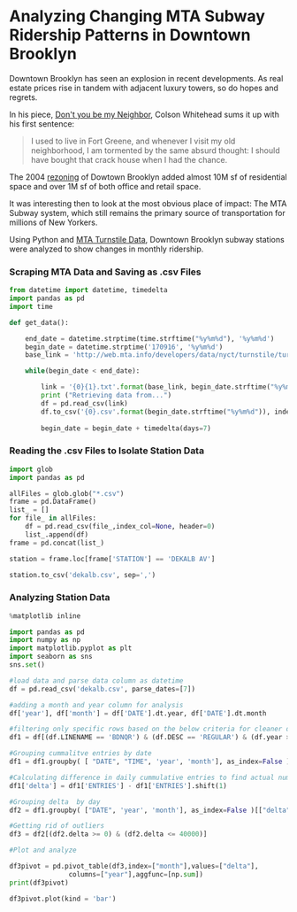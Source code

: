 # Analyzing Changing MTA Subway Ridership Patterns in Downtown Brooklyn

Downtown Brooklyn has seen an explosion in recent developments. As real estate prices rise in tandem with adjacent luxury towers, so do hopes and regrets. 

In his piece, [Don't you be my Neighbor](http://nymag.com/nymetro/realestate/urbandev/features/n_10289/), Colson Whitehead sums it up with his first sentence:

> I used to live in Fort Greene, and whenever I visit my old neighborhood, I am tormented by the same absurd thought: I should have bought that crack house when I had the chance.

The 2004 [rezoning](https://www.brooklyn-usa.org/wp-content/uploads/2016/02/Downtown-Brooklyn-2004-Rezoning_Final.pdf) of Dowtown Brooklyn added almost 10M sf of residential space and over 1M sf of both office and retail space. 

It was interesting then to look at the most obvious place of impact: The MTA Subway system, which still remains the primary source of transportation for millions of New Yorkers. 

Using Python and [MTA Turnstile Data](http://web.mta.info/developers/turnstile.html), Downtown Brooklyn subway stations were analyzed to show changes in monthly ridership. 

### Scraping MTA Data and Saving as .csv Files

```python
from datetime import datetime, timedelta
import pandas as pd
import time

def get_data():

    end_date = datetime.strptime(time.strftime("%y%m%d"), '%y%m%d')
    begin_date = datetime.strptime('170916', '%y%m%d')
    base_link = 'http://web.mta.info/developers/data/nyct/turnstile/turnstile_'

    while(begin_date < end_date):

        link = '{0}{1}.txt'.format(base_link, begin_date.strftime("%y%m%d"))
        print ("Retrieving data from...")
        df = pd.read_csv(link)
        df.to_csv('{0}.csv'.format(begin_date.strftime("%y%m%d")), index=False)
        
        begin_date = begin_date + timedelta(days=7)      
```

### Reading the .csv Files to Isolate Station Data

```python
import glob
import pandas as pd

allFiles = glob.glob("*.csv")
frame = pd.DataFrame()
list_ = []
for file_ in allFiles:
    df = pd.read_csv(file_,index_col=None, header=0)
    list_.append(df)
frame = pd.concat(list_)

station = frame.loc[frame['STATION'] == 'DEKALB AV']

station.to_csv('dekalb.csv', sep=',')

```


### Analyzing Station Data

```python
%matplotlib inline

import pandas as pd
import numpy as np
import matplotlib.pyplot as plt
import seaborn as sns
sns.set()

#load data and parse data column as datetime
df = pd.read_csv('dekalb.csv', parse_dates=[7])

#adding a month and year column for analysis
df['year'], df['month'] = df['DATE'].dt.year, df['DATE'].dt.month

#filtering only specific rows based on the below criteria for cleaner data
df1 = df[(df.LINENAME == 'BDNQR') & (df.DESC == 'REGULAR') & (df.year >= 2016) & (df.year <= 2017)]

#Grouping cummalitve entries by date
df1 = df1.groupby( [ "DATE", "TIME", 'year', 'month'], as_index=False )[["ENTRIES"]].sum()

#Calculating difference in daily cummulative entries to find actual number of entry per day (delta)
df1['delta'] = df1['ENTRIES'] - df1['ENTRIES'].shift(1)

#Grouping delta  by day
df2 = df1.groupby( ["DATE", 'year', 'month'], as_index=False )[["delta"]].sum()

#Getting rid of outliers
df3 = df2[(df2.delta >= 0) & (df2.delta <= 40000)]

#Plot and analyze

df3pivot = pd.pivot_table(df3,index=["month"],values=["delta"],
               columns=["year"],aggfunc=[np.sum])
print(df3pivot)

df3pivot.plot(kind = 'bar')

```
